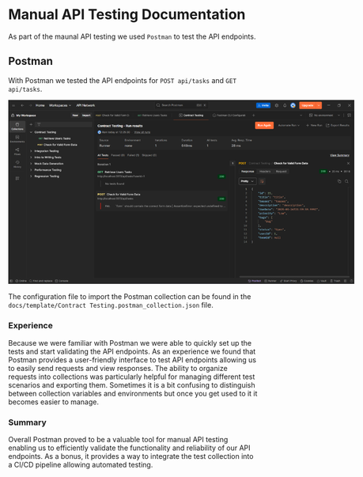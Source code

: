 # Manual API Testing Documentation

As part of the maunal API testing we used `Postman` to test the API endpoints.

## Postman

With Postman we tested the API endpoints for `POST api/tasks` and `GET api/tasks`.

<img src="../figures/Screenshot-Postman-Coverage.png" alt="User registration" style="max-width:700px;">

The configuration file to import the Postman collection can be found in the `docs/template/Contract Testing.postman_collection.json` file.

### Experience

Because we were familiar with Postman we were able to quickly set up the tests and start validating the API endpoints.
As an experience we found that Postman provides a user-friendly interface to test API endpoints allowing us to easily send requests and view responses. 
The ability to organize requests into collections was particularly helpful for managing different test scenarios and exporting them.
Sometimes it is a bit confusing to distinguish between collection variables and environments but once you get used to it it becomes easier to manage.

### Summary

Overall Postman proved to be a valuable tool for manual API testing enabling us to efficiently validate the functionality and reliability of our API endpoints.
As a bonus, it provides a way to integrate the test collection into a CI/CD pipeline allowing automated testing.
